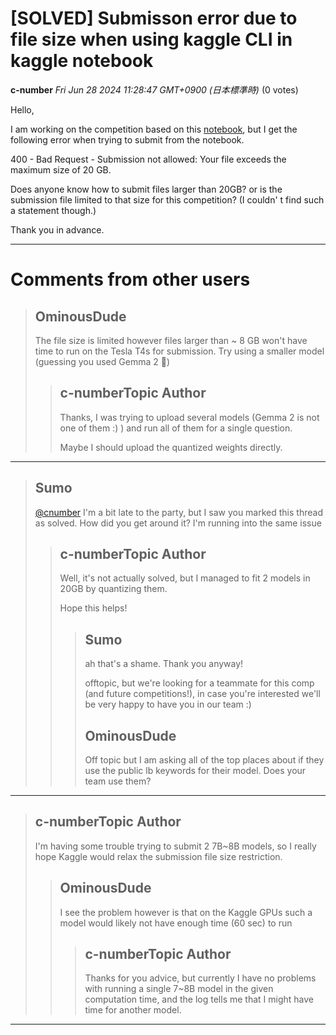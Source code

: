 # [SOLVED] Submisson error due to file size when using kaggle CLI in kaggle notebook

**c-number** *Fri Jun 28 2024 11:28:47 GMT+0900 (日本標準時)* (0 votes)

Hello,

I am working on the competition based on this [notebook](https://www.kaggle.com/code/robikscube/intro-to-rigging-for-llm-20-questions-llama3), but I get the following error when trying to submit from the notebook.

400 - Bad Request - Submission not allowed:  Your file exceeds the maximum size of 20 GB.

Does anyone know how to submit files larger than 20GB? or is the submission file limited to that size for this competition? (I couldn' t find such a statement though.)

Thank you in advance.



---

 # Comments from other users

> ## OminousDude
> 
> The file size is limited however files larger than ~ 8 GB won't have time to run on the Tesla T4s for submission. Try using a smaller model (guessing you used Gemma 2 🫣)
> 
> 
> 
> > ## c-numberTopic Author
> > 
> > Thanks, I was trying to upload several models (Gemma 2 is not one of them :) ) and run all of them for a single question.
> > 
> > Maybe I should upload the quantized weights directly.
> > 
> > 
> > 


---

> ## Sumo
> 
> [@cnumber](https://www.kaggle.com/cnumber) I'm a bit late to the party, but I saw you marked this thread as solved. How did you get around it? I'm running into the same issue
> 
> 
> 
> > ## c-numberTopic Author
> > 
> > Well, it's not actually solved, but I managed to fit 2 models in 20GB by quantizing them.
> > 
> > Hope this helps!
> > 
> > 
> > 
> > > ## Sumo
> > > 
> > > ah that's a shame. Thank you anyway!
> > > 
> > > offtopic, but we're looking for a teammate for this comp (and future competitions!), in case you're interested we'll be very happy to have you in our team :) 
> > > 
> > > 
> > > 
> > > ## OminousDude
> > > 
> > > Off topic but I am asking all of the top places about if they use the public lb keywords for their model. Does your team use them?
> > > 
> > > 
> > > 


---

> ## c-numberTopic Author
> 
> I'm having some trouble trying to submit 2 7B~8B models, so I really hope Kaggle would relax the submission file size restriction.
> 
> 
> 
> > ## OminousDude
> > 
> > I see the problem however is that on the Kaggle GPUs such a model would likely not have enough time (60 sec) to run
> > 
> > 
> > 
> > > ## c-numberTopic Author
> > > 
> > > Thanks for you advice, but currently I have no problems with running a single 7~8B model in the given computation time, and the log tells me that I might have time for another model.
> > > 
> > > 
> > > 


---


